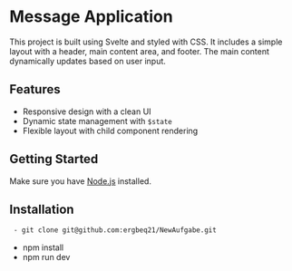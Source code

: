 


# Message Application

This project is built using Svelte and styled with CSS. It includes a simple layout with a header, main content area, and footer. The main content dynamically updates based on user input.

## Features
- Responsive design with a clean UI
- Dynamic state management with `$state`
- Flexible layout with child component rendering

## Getting Started

Make sure you have [Node.js](https://nodejs.org/) installed.

## Installation
```bash
 - git clone git@github.com:ergbeq21/NewAufgabe.git 
```
 - npm install 
 - npm run dev

